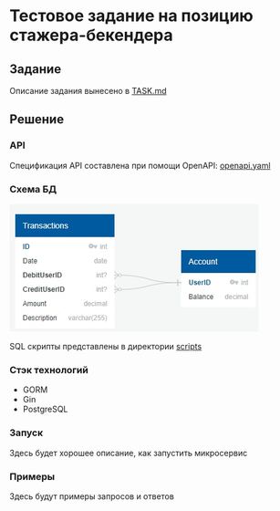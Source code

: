# Тестовое задание на позицию стажера-бекендера

## Задание
Описание задания вынесено в [TASK.md](docs/TASK.md)

## Решение

### API
Спецификация API составлена при помощи OpenAPI: [openapi.yaml](docs/api/openapi.yaml) 

### Схема БД
![img of schema](docs/images/schema.png)

SQL скрипты представлены в директории [scripts](scripts)

### Стэк технологий
* GORM
* Gin
* PostgreSQL

### Запуск
Здесь будет хорошее описание, как запустить микросервис

### Примеры
Здесь будут примеры запросов и ответов
